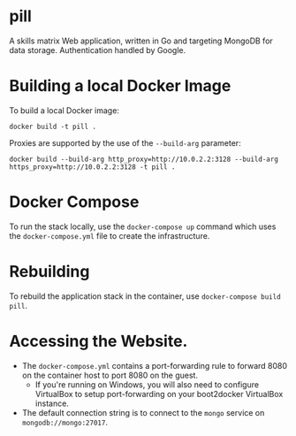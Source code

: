 # pill
A skills matrix Web application, written in Go and targeting MongoDB for data storage. Authentication handled by Google.

# Building a local Docker Image
To build a local Docker image:

`docker build -t pill .`

Proxies are supported by the use of the `--build-arg` parameter:

`docker build --build-arg http_proxy=http://10.0.2.2:3128 --build-arg https_proxy=http://10.0.2.2:3128 -t pill .`

# Docker Compose
To run the stack locally, use the `docker-compose up` command which uses the `docker-compose.yml` file to create the infrastructure.

# Rebuilding
To rebuild the application stack in the container, use `docker-compose build pill`.

# Accessing the Website.
* The `docker-compose.yml` contains a port-forwarding rule to forward 8080 on the container host to port 8080 on the guest.
  * If you're running on Windows, you will also need to configure VirtualBox to setup port-forwarding on your boot2docker VirtualBox instance.
* The default connection string is to connect to the `mongo` service on `mongodb://mongo:27017`.

